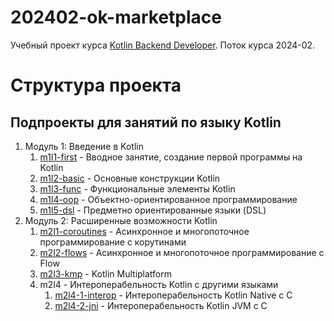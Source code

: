 # 202402-ok-marketplace

Учебный проект курса
[Kotlin Backend Developer](https://otus.ru/lessons/kotlin/).
Поток курса 2024-02.

# Структура проекта

## Подпроекты для занятий по языку Kotlin

1. Модуль 1: Введение в Kotlin
   1. [m1l1-first](m1l1-first) - Вводное занятие, создание первой программы на Kotlin
   2. [m1l2-basic](m1l2-basic) - Основные конструкции Kotlin
   3. [m1l3-func](m1l3-func) - Функциональные элементы Kotlin
   4. [m1l4-oop](m1l4-oop) - Объектно-ориентированное программирование
   5. [m1l5-dsl](m1l5-dsl) - Предметно ориентированные языки (DSL)
2. Модуль 2: Расширенные возможности Kotlin
   1. [m2l1-coroutines](m2l1-coroutines) - Асинхронное и многопоточное программирование с корутинами
   2. [m2l2-flows](m2l2-flows) - Асинхронное и многопоточное программирование с Flow
   3. [m2l3-kmp](m2l3-kmp) - Kotlin Multiplatform
   4. m2l4 - Интероперабельность Kotlin с другими языками
      1. [m2l4-1-interop](m2l4-1-interop) - Интероперабельность Kotlin Native с C
      2. [m2l4-2-jni](m2l4-2-jni) - Интероперабельность Kotlin JVM с C
